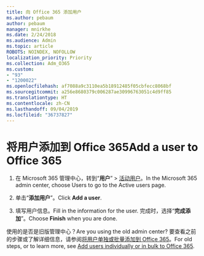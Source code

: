 ```yaml
---
title: 向 Office 365 添加用户
ms.author: pebaum
author: pebaum
manager: mnirkhe
ms.date: 2/24/2018
ms.audience: Admin
ms.topic: article
ROBOTS: NOINDEX, NOFOLLOW
localization_priority: Priority
ms.collection: Adm_O365
ms.custom:
- "93"
- "1200022"
ms.openlocfilehash: af7088a9c3110ea5b18912485f05cbfecc8068bf
ms.sourcegitcommit: a256e8680379c006287ae30996763051c4d9ff85
ms.translationtype: HT
ms.contentlocale: zh-CN
ms.lasthandoff: 09/04/2019
ms.locfileid: "36737827"
---
```

# <a name="add-a-user-to-office-365"></a><span data-ttu-id="7f8df-102">将用户添加到 Office 365</span><span class="sxs-lookup"><span data-stu-id="7f8df-102">Add a user to Office 365</span></span>

1. <span data-ttu-id="7f8df-103">在 Microsoft 365 管理中心，转到“**用户**” >   [活动用户](https://admin.microsoft.com/Adminportal/Home?source=applauncher#/users)。</span><span class="sxs-lookup"><span data-stu-id="7f8df-103">In the Microsoft 365 admin center, choose Users to go to the Active users page.</span></span>

2. <span data-ttu-id="7f8df-104">单击“**添加用户**”。</span><span class="sxs-lookup"><span data-stu-id="7f8df-104">Click **Add a user**.</span></span>

3. <span data-ttu-id="7f8df-105">填写用户信息。</span><span class="sxs-lookup"><span data-stu-id="7f8df-105">Fill in the information for the user.</span></span> <span data-ttu-id="7f8df-106">完成时，选择“**完成添加**”。</span><span class="sxs-lookup"><span data-stu-id="7f8df-106">Choose **Finish** when you are done.</span></span>

<span data-ttu-id="7f8df-107">使用的是否是旧版管理中心？</span><span class="sxs-lookup"><span data-stu-id="7f8df-107">Are you using the old admin center?</span></span> <span data-ttu-id="7f8df-108">要查看之前的步骤或了解详细信息，请参阅[将用户单独或批量添加到 Office 365](https://docs.microsoft.com/office365/admin/add-users/add-users)。</span><span class="sxs-lookup"><span data-stu-id="7f8df-108">For old steps, or to learn more, see [ Add users individually or in bulk to Office 365](https://docs.microsoft.com/office365/admin/add-users/add-users).</span></span>
  